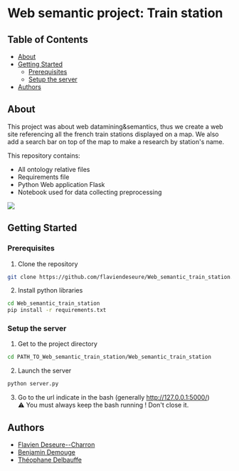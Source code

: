 # Web semantic project: Train station
## Table of Contents
- [About](#about)
- [Getting Started](#getting-started)
  - [Prerequisites](#prerequisites)
  - [Setup the server](#setup-the-server)
- [Authors](#authors)
   
## About
This project was about web datamining&semantics, thus we create a web site referencing all the french train stations displayed on a map. We also add a search bar on top of the map to make a research by station's name.


This repository contains:  
- All ontology relative files
- Requirements file
- Python Web application Flask
- Notebook used for data collecting preprocessing
 
 ![](/presentation/video.gif)  
 
## Getting Started
### Prerequisites
1. Clone the repository
```bash
git clone https://github.com/flaviendeseure/Web_semantic_train_station.git
```
2. Install python libraries 
```bash
cd Web_semantic_train_station
pip install -r requirements.txt
```

### Setup the server
1. Get to the project directory
```bash
cd PATH_TO_Web_semantic_train_station/Web_semantic_train_station 
```
2. Launch the server
```bash
python server.py
```
3. Go to the url indicate in the bash (generally http://127.0.0.1:5000/)  
⚠️ You must always keep the bash running ! Don't close it.  
  
## Authors
- [Flavien Deseure--Charron](https://github.com/flaviendeseure)
- [Benjamin Demouge](https://github.com/benjamindemouge)
- [Théophane Delbauffe](https://github.com/theophanedb)
